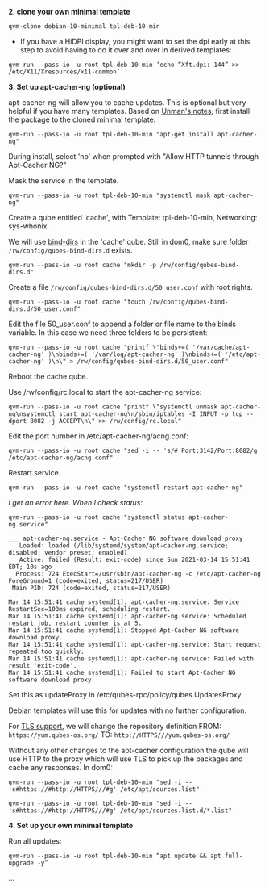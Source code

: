 **2. clone your own minimal template**

`qvm-clone debian-10-minimal tpl-deb-10-min`

* If you have a HiDPI display, you might want to set the dpi early at this step to avoid having to do it over and over in derived templates:

`qvm-run --pass-io -u root tpl-deb-10-min ‘echo “Xft.dpi: 144” >> /etc/X11/Xresources/x11-common’`

**3. Set up apt-cacher-ng (optional)**

apt-cacher-ng will allow you to cache updates. This is optional but very helpful if you have many templates. Based on [Unman's notes](https://github.com/unman/notes/blob/master/apt-cacher-ng), first install the package to the cloned minimal template:

`qvm-run --pass-io -u root tpl-deb-10-min "apt-get install apt-cacher-ng"`

During install, select 'no' when prompted with "Allow HTTP tunnels through Apt-Cacher NG?" 

Mask the service in the template.  

`qvm-run --pass-io -u root tpl-deb-10-min "systemctl mask apt-cacher-ng"`

Create a qube entitled 'cache', with Template: tpl-deb-10-min, Networking: sys-whonix.

We will use [bind-dirs](https://www.qubes-os.org/doc/bind-dirs/) in the 'cache' qube. Still in dom0, make sure folder `/rw/config/qubes-bind-dirs.d` exists.

`qvm-run --pass-io -u root cache "mkdir -p /rw/config/qubes-bind-dirs.d"`

Create a file `/rw/config/qubes-bind-dirs.d/50_user.conf` with root rights.

`qvm-run --pass-io -u root cache "touch /rw/config/qubes-bind-dirs.d/50_user.conf"`

Edit the file 50_user.conf to append a folder or file name to the binds variable. In this case we need three folders to be persistent: 

`qvm-run --pass-io -u root cache "printf \"binds+=( '/var/cache/apt-cacher-ng' )\nbinds+=( '/var/log/apt-cacher-ng' )\nbinds+=( '/etc/apt-cacher-ng' )\n\" > /rw/config/qubes-bind-dirs.d/50_user.conf"`

Reboot the cache qube. 

Use /rw/config/rc.local to start the apt-cacher-ng service:

`qvm-run --pass-io -u root cache "printf \"systemctl unmask apt-cacher-ng\nsystemctl start apt-cacher-ng\n/sbin/iptables -I INPUT -p tcp --dport 8082 -j ACCEPT\n\" >> /rw/config/rc.local"`

Edit the port number in /etc/apt-cacher-ng/acng.conf:

`qvm-run --pass-io -u root cache "sed -i -- 's/# Port:3142/Port:8082/g' /etc/apt-cacher-ng/acng.conf"`

Restart service.

`qvm-run --pass-io -u root cache "systemctl restart apt-cacher-ng"`

*I get an error here. When I check status:*

`qvm-run --pass-io -u root cache "systemctl status apt-cacher-ng.service"`
```
___ apt-cacher-ng.service - Apt-Cacher NG software download proxy
   Loaded: loaded (/lib/systemd/system/apt-cacher-ng.service; disabled; vendor preset: enabled)
   Active: failed (Result: exit-code) since Sun 2021-03-14 15:51:41 EDT; 10s ago
  Process: 724 ExecStart=/usr/sbin/apt-cacher-ng -c /etc/apt-cacher-ng ForeGround=1 (code=exited, status=217/USER)
 Main PID: 724 (code=exited, status=217/USER)

Mar 14 15:51:41 cache systemd[1]: apt-cacher-ng.service: Service RestartSec=100ms expired, scheduling restart.
Mar 14 15:51:41 cache systemd[1]: apt-cacher-ng.service: Scheduled restart job, restart counter is at 5.
Mar 14 15:51:41 cache systemd[1]: Stopped Apt-Cacher NG software download proxy.
Mar 14 15:51:41 cache systemd[1]: apt-cacher-ng.service: Start request repeated too quickly.
Mar 14 15:51:41 cache systemd[1]: apt-cacher-ng.service: Failed with result 'exit-code'.
Mar 14 15:51:41 cache systemd[1]: Failed to start Apt-Cacher NG software download proxy.
```



Set this as updateProxy in /etc/qubes-rpc/policy/qubes.UpdatesProxy

Debian templates will use this for updates with no further configuration.

For [TLS support](https://askubuntu.com/questions/1307210/how-to-get-apt-cacher-ng-to-download-and-cache-packages-from-apt-https-repositor), we will change the repository definition FROM:
`https://yum.qubes-os.org/` 
TO: 
`http://HTTPS///yum.qubes-os.org/`

Without any other changes to the apt-cacher configuration the qube will
use HTTP to the proxy which will use TLS to pick up the packages and
cache any responses. In dom0:

`qvm-run --pass-io -u root tpl-deb-10-min "sed -i -- 's#https://#http://HTTPS///#g' /etc/apt/sources.list"`

`qvm-run --pass-io -u root tpl-deb-10-min "sed -i -- 's#https://#http://HTTPS///#g' /etc/apt/sources.list.d/*.list"`

**4. Set up your own minimal template**

Run all updates:

`qvm-run --pass-io -u root tpl-deb-10-min “apt update && apt full-upgrade -y”`

...
